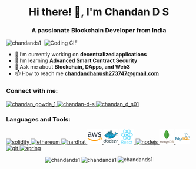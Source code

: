 <h1 align="center">Hi there! 👋, I'm Chandan D S</h1>
<h3 align="center">A passionate Blockchain Developer from India</h3>

<img align="right" src="https://i.pinimg.com/originals/81/17/8b/81178b47a8598f0c81c4799f2cdd4057.gif" alt="Coding GIF" width="400">

<p align="left"> <img src="https://komarev.com/ghpvc/?username=chandands1&label=Profile%20views&color=0e75b6&style=flat" alt="chandands1" /> </p>

- 🔭 I’m currently working on **decentralized applications**
- 🌱 I’m learning **Advanced Smart Contract Security**
- 💬 Ask me about **Blockchain, DApps, and Web3**
- 📫 How to reach me **chandandhanush273747@gmail.com**

<h3 align="left">Connect with me:</h3>
<p align="left">
  <a href="https://twitter.com/chandan_gowda_1" target="blank">
    <img align="center" src="https://raw.githubusercontent.com/rahuldkjain/github-profile-readme-generator/master/src/images/icons/Social/twitter.svg" alt="chandan_gowda_1" height="30" width="40" />
  </a>
  <a href="https://www.linkedin.com/in/chandan-d-s-281a89320/" target="blank">
    <img align="center" src="https://raw.githubusercontent.com/rahuldkjain/github-profile-readme-generator/master/src/images/icons/Social/linked-in-alt.svg" alt="chandan-d-s" height="30" width="40" />
  </a>
  <a href="https://www.instagram.com/chandan_d_s01/" target="blank">
    <img align="center" src="https://raw.githubusercontent.com/rahuldkjain/github-profile-readme-generator/master/src/images/icons/Social/instagram.svg" alt="chandan_d_s01" height="30" width="40" />
  </a>
</p>

<h3 align="left">Languages and Tools:</h3>
<p align="left">
  <!-- Blockchain -->
  <a href="https://soliditylang.org/" target="_blank" rel="noreferrer">
    <img src="https://cdn.jsdelivr.net/gh/devicons/devicon/icons/solidity/solidity-original.svg" alt="solidity" width="40" height="40"/>
  </a>
  <a href="https://ethereum.org/" target="_blank" rel="noreferrer">
    <img src="https://cdn.jsdelivr.net/gh/devicons/devicon/icons/ethereum/ethereum-original.svg" alt="ethereum" width="40" height="40"/>
  </a>
  <a href="https://hardhat.org/" target="_blank" rel="noreferrer">
    <img src="https://hardhat.org/_next/static/media/hardhat-logo-dark.484e50c1.svg" alt="hardhat" width="40" height="40"/>
  </a>
  
  <!-- Existing Tools -->
  <a href="https://aws.amazon.com" target="_blank" rel="noreferrer">
    <img src="https://raw.githubusercontent.com/devicons/devicon/master/icons/amazonwebservices/amazonwebservices-original-wordmark.svg" alt="aws" width="40" height="40"/>
  </a>
  <a href="https://www.docker.com/" target="_blank" rel="noreferrer">
    <img src="https://raw.githubusercontent.com/devicons/devicon/master/icons/docker/docker-original-wordmark.svg" alt="docker" width="40" height="40"/>
  </a>
  <a href="https://reactjs.org/" target="_blank" rel="noreferrer">
    <img src="https://raw.githubusercontent.com/devicons/devicon/master/icons/react/react-original-wordmark.svg" alt="react" width="40" height="40"/>
  </a>
  <a href="https://nodejs.org" target="_blank" rel="noreferrer">
    <img src="https://cdn.jsdelivr.net/gh/devicons/devicon/icons/nodejs/nodejs-original.svg" alt="nodejs" width="40" height="40"/>
  </a>
  <a href="https://www.mongodb.com/" target="_blank" rel="noreferrer">
    <img src="https://raw.githubusercontent.com/devicons/devicon/master/icons/mongodb/mongodb-original-wordmark.svg" alt="mongodb" width="40" height="40"/>
  </a>
  <a href="https://www.mysql.com/" target="_blank" rel="noreferrer">
    <img src="https://raw.githubusercontent.com/devicons/devicon/master/icons/mysql/mysql-original-wordmark.svg" alt="mysql" width="40" height="40"/>
  </a>
  <a href="https://git-scm.com/" target="_blank" rel="noreferrer">
    <img src="https://www.vectorlogo.zone/logos/git-scm/git-scm-icon.svg" alt="git" width="40" height="40"/>
  </a>
  <a href="https://spring.io/" target="_blank" rel="noreferrer">
    <img src="https://www.vectorlogo.zone/logos/springio/springio-icon.svg" alt="spring" width="40" height="40"/>
  </a>
</p>

<!-- GitHub Stats -->
<p align="center">
  <img align="center" src="https://github-readme-stats.vercel.app/api?username=chandands1&show_icons=true&locale=en&theme=dark" alt="chandands1" />
  <img align="center" src="https://github-readme-streak-stats.herokuapp.com/?user=chandands1&theme=dark" alt="chandands1" />
  <img src="https://github-readme-stats.vercel.app/api/top-langs?username=chandands1&show_icons=true&locale=en&layout=compact&theme=dark" alt="chandands1" />
</p>
